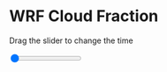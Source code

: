 <h1>WRF  Cloud Fraction </h1>
<p>Drag the slider to change the time</p>

<div class="slidecontainer">
<input oninput='setImage(this)' class="slider" type="range" min="0" max="37" value="0" step="1" />
<img id='img'/>
</div>

<script>
var img = document.getElementById('img');
var img_array = ['/assets/images/wrf/cf_wrfout_d01_2020-08-02_12:00:00.png',
'/assets/images/wrf/cf_wrfout_d01_2020-08-02_13:00:00.png',
'/assets/images/wrf/cf_wrfout_d01_2020-08-02_14:00:00.png',
'/assets/images/wrf/cf_wrfout_d01_2020-08-02_15:00:00.png',
'/assets/images/wrf/cf_wrfout_d01_2020-08-02_16:00:00.png',
'/assets/images/wrf/cf_wrfout_d01_2020-08-02_17:00:00.png',
'/assets/images/wrf/cf_wrfout_d01_2020-08-02_18:00:00.png',
'/assets/images/wrf/cf_wrfout_d01_2020-08-02_19:00:00.png',
'/assets/images/wrf/cf_wrfout_d01_2020-08-02_20:00:00.png',
'/assets/images/wrf/cf_wrfout_d01_2020-08-02_21:00:00.png',
'/assets/images/wrf/cf_wrfout_d01_2020-08-02_22:00:00.png',
'/assets/images/wrf/cf_wrfout_d01_2020-08-02_23:00:00.png',
'/assets/images/wrf/cf_wrfout_d01_2020-08-03_00:00:00.png',
'/assets/images/wrf/cf_wrfout_d01_2020-08-03_01:00:00.png',
'/assets/images/wrf/cf_wrfout_d01_2020-08-03_02:00:00.png',
'/assets/images/wrf/cf_wrfout_d01_2020-08-03_03:00:00.png',
'/assets/images/wrf/cf_wrfout_d01_2020-08-03_04:00:00.png',
'/assets/images/wrf/cf_wrfout_d01_2020-08-03_05:00:00.png',
'/assets/images/wrf/cf_wrfout_d01_2020-08-03_06:00:00.png',
'/assets/images/wrf/cf_wrfout_d01_2020-08-03_07:00:00.png',
'/assets/images/wrf/cf_wrfout_d01_2020-08-03_08:00:00.png',
'/assets/images/wrf/cf_wrfout_d01_2020-08-03_09:00:00.png',
'/assets/images/wrf/cf_wrfout_d01_2020-08-03_10:00:00.png',
'/assets/images/wrf/cf_wrfout_d01_2020-08-03_11:00:00.png',
'/assets/images/wrf/cf_wrfout_d01_2020-08-03_12:00:00.png',
'/assets/images/wrf/cf_wrfout_d01_2020-08-03_13:00:00.png',
'/assets/images/wrf/cf_wrfout_d01_2020-08-03_14:00:00.png',
'/assets/images/wrf/cf_wrfout_d01_2020-08-03_15:00:00.png',
'/assets/images/wrf/cf_wrfout_d01_2020-08-03_16:00:00.png',
'/assets/images/wrf/cf_wrfout_d01_2020-08-03_17:00:00.png',
'/assets/images/wrf/cf_wrfout_d01_2020-08-03_18:00:00.png',
'/assets/images/wrf/cf_wrfout_d01_2020-08-03_19:00:00.png',
'/assets/images/wrf/cf_wrfout_d01_2020-08-03_20:00:00.png',
'/assets/images/wrf/cf_wrfout_d01_2020-08-03_21:00:00.png',
'/assets/images/wrf/cf_wrfout_d01_2020-08-03_22:00:00.png',
'/assets/images/wrf/cf_wrfout_d01_2020-08-03_23:00:00.png',
'/assets/images/wrf/cf_wrfout_d01_2020-08-04_00:00:00.png',];
function setImage(obj)
{
        var value = obj.value;
        img.src = img_array[value];

}
</script>
